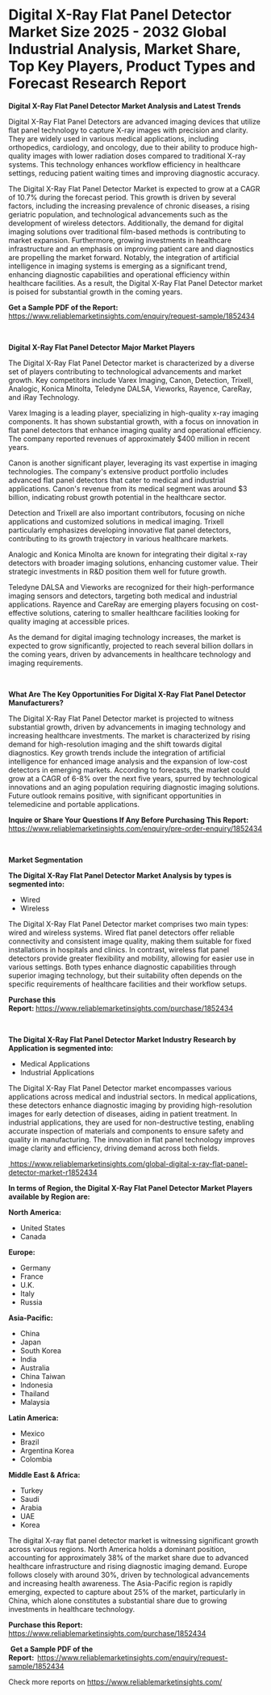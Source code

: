 <p><h1>Digital X-Ray Flat Panel Detector Market Size 2025 - 2032 Global Industrial Analysis, Market Share, Top Key Players, Product Types and Forecast Research Report</h1></p><p><strong>Digital X-Ray Flat Panel Detector Market Analysis and Latest Trends</strong></p>
<p><p>Digital X-Ray Flat Panel Detectors are advanced imaging devices that utilize flat panel technology to capture X-ray images with precision and clarity. They are widely used in various medical applications, including orthopedics, cardiology, and oncology, due to their ability to produce high-quality images with lower radiation doses compared to traditional X-ray systems. This technology enhances workflow efficiency in healthcare settings, reducing patient waiting times and improving diagnostic accuracy.</p><p>The Digital X-Ray Flat Panel Detector Market is expected to grow at a CAGR of 10.7% during the forecast period. This growth is driven by several factors, including the increasing prevalence of chronic diseases, a rising geriatric population, and technological advancements such as the development of wireless detectors. Additionally, the demand for digital imaging solutions over traditional film-based methods is contributing to market expansion. Furthermore, growing investments in healthcare infrastructure and an emphasis on improving patient care and diagnostics are propelling the market forward. Notably, the integration of artificial intelligence in imaging systems is emerging as a significant trend, enhancing diagnostic capabilities and operational efficiency within healthcare facilities. As a result, the Digital X-Ray Flat Panel Detector market is poised for substantial growth in the coming years.</p></p>
<p><strong>Get a Sample PDF of the Report:&nbsp;</strong> <a href="https://www.reliablemarketinsights.com/enquiry/request-sample/1852434?utm_campaign=3065&utm_medium=2&utm_source=Github&utm_content=ia&utm_term=12042025&utm_id=digital-x-ray-flat-panel-detector">https://www.reliablemarketinsights.com/enquiry/request-sample/1852434</a></p>
<p>&nbsp;</p>
<p><strong>Digital X-Ray Flat Panel Detector Major Market Players</strong></p>
<p><p>The Digital X-Ray Flat Panel Detector market is characterized by a diverse set of players contributing to technological advancements and market growth. Key competitors include Varex Imaging, Canon, Detection, Trixell, Analogic, Konica Minolta, Teledyne DALSA, Vieworks, Rayence, CareRay, and iRay Technology.</p><p>Varex Imaging is a leading player, specializing in high-quality x-ray imaging components. It has shown substantial growth, with a focus on innovation in flat panel detectors that enhance imaging quality and operational efficiency. The company reported revenues of approximately $400 million in recent years.</p><p>Canon is another significant player, leveraging its vast expertise in imaging technologies. The company's extensive product portfolio includes advanced flat panel detectors that cater to medical and industrial applications. Canon's revenue from its medical segment was around $3 billion, indicating robust growth potential in the healthcare sector.</p><p>Detection and Trixell are also important contributors, focusing on niche applications and customized solutions in medical imaging. Trixell particularly emphasizes developing innovative flat panel detectors, contributing to its growth trajectory in various healthcare markets.</p><p>Analogic and Konica Minolta are known for integrating their digital x-ray detectors with broader imaging solutions, enhancing customer value. Their strategic investments in R&D position them well for future growth.</p><p>Teledyne DALSA and Vieworks are recognized for their high-performance imaging sensors and detectors, targeting both medical and industrial applications. Rayence and CareRay are emerging players focusing on cost-effective solutions, catering to smaller healthcare facilities looking for quality imaging at accessible prices.</p><p>As the demand for digital imaging technology increases, the market is expected to grow significantly, projected to reach several billion dollars in the coming years, driven by advancements in healthcare technology and imaging requirements.</p></p>
<p>&nbsp;</p>
<p><strong>What Are The Key Opportunities For Digital X-Ray Flat Panel Detector Manufacturers?</strong></p>
<p><p>The Digital X-Ray Flat Panel Detector market is projected to witness substantial growth, driven by advancements in imaging technology and increasing healthcare investments. The market is characterized by rising demand for high-resolution imaging and the shift towards digital diagnostics. Key growth trends include the integration of artificial intelligence for enhanced image analysis and the expansion of low-cost detectors in emerging markets. According to forecasts, the market could grow at a CAGR of 6-8% over the next five years, spurred by technological innovations and an aging population requiring diagnostic imaging solutions. Future outlook remains positive, with significant opportunities in telemedicine and portable applications.</p></p>
<p><strong>Inquire or Share Your Questions If Any Before Purchasing This Report:</strong> <a href="https://www.reliablemarketinsights.com/enquiry/pre-order-enquiry/1852434?utm_campaign=3065&utm_medium=2&utm_source=Github&utm_content=ia&utm_term=12042025&utm_id=digital-x-ray-flat-panel-detector">https://www.reliablemarketinsights.com/enquiry/pre-order-enquiry/1852434</a></p>
<p>&nbsp;</p>
<p><strong>Market Segmentation</strong></p>
<p><strong>The Digital X-Ray Flat Panel Detector Market Analysis by types is segmented into:</strong></p>
<p><ul><li>Wired</li><li>Wireless</li></ul></p>
<p><p>The Digital X-Ray Flat Panel Detector market comprises two main types: wired and wireless systems. Wired flat panel detectors offer reliable connectivity and consistent image quality, making them suitable for fixed installations in hospitals and clinics. In contrast, wireless flat panel detectors provide greater flexibility and mobility, allowing for easier use in various settings. Both types enhance diagnostic capabilities through superior imaging technology, but their suitability often depends on the specific requirements of healthcare facilities and their workflow setups.</p></p>
<p><strong>Purchase this Report:&nbsp;</strong><a href="https://www.reliablemarketinsights.com/purchase/1852434?utm_campaign=3065&utm_medium=2&utm_source=Github&utm_content=ia&utm_term=12042025&utm_id=digital-x-ray-flat-panel-detector">https://www.reliablemarketinsights.com/purchase/1852434</a></p>
<p>&nbsp;</p>
<p><strong>The Digital X-Ray Flat Panel Detector Market Industry Research by Application is segmented into:</strong></p>
<p><ul><li>Medical Applications</li><li>Industrial Applications</li></ul></p>
<p><p>The Digital X-Ray Flat Panel Detector market encompasses various applications across medical and industrial sectors. In medical applications, these detectors enhance diagnostic imaging by providing high-resolution images for early detection of diseases, aiding in patient treatment. In industrial applications, they are used for non-destructive testing, enabling accurate inspection of materials and components to ensure safety and quality in manufacturing. The innovation in flat panel technology improves image clarity and efficiency, driving demand across both fields.</p></p>
<p><a href="https://www.reliablemarketinsights.com/global-digital-x-ray-flat-panel-detector-market-r1852434?utm_campaign=3065&utm_medium=2&utm_source=Github&utm_content=ia&utm_term=12042025&utm_id=digital-x-ray-flat-panel-detector">&nbsp;https://www.reliablemarketinsights.com/global-digital-x-ray-flat-panel-detector-market-r1852434</a></p>
<p><strong>In terms of Region, the Digital X-Ray Flat Panel Detector Market Players available by Region are:</strong></p>
<p>
    <p> <strong> North America: </strong>
        <ul>
            <li>United States</li>
            <li>Canada</li>
        </ul>
        </p> 
    <p> <strong> Europe: </strong>
        <ul>
            <li>Germany</li>
            <li>France</li>
            <li>U.K.</li>
            <li>Italy</li>
            <li>Russia</li>
        </ul>
        </p> 
    <p> <strong> Asia-Pacific: </strong>
        <ul>
            <li>China</li>
            <li>Japan</li>
            <li>South Korea</li>
            <li>India</li>
            <li>Australia</li>
            <li>China Taiwan</li>
            <li>Indonesia</li>
            <li>Thailand</li>
            <li>Malaysia</li>
        </ul>
        </p> 
    <p> <strong> Latin America: </strong>
        <ul>
            <li>Mexico</li>
            <li>Brazil</li>
            <li>Argentina Korea</li>
            <li>Colombia</li>
        </ul>
        </p> 
    <p> <strong> Middle East & Africa: </strong>
        <ul>
            <li>Turkey</li>
            <li>Saudi</li>
            <li>Arabia</li>
            <li>UAE</li>
            <li>Korea</li>
        </ul>
    </p>
    </p>
<p><p>The digital X-ray flat panel detector market is witnessing significant growth across various regions. North America holds a dominant position, accounting for approximately 38% of the market share due to advanced healthcare infrastructure and rising diagnostic imaging demand. Europe follows closely with around 30%, driven by technological advancements and increasing health awareness. The Asia-Pacific region is rapidly emerging, expected to capture about 25% of the market, particularly in China, which alone constitutes a substantial share due to growing investments in healthcare technology.</p></p>
<p><strong>Purchase this Report: </strong><a href="https://www.reliablemarketinsights.com/purchase/1852434?utm_campaign=3065&utm_medium=2&utm_source=Github&utm_content=ia&utm_term=12042025&utm_id=digital-x-ray-flat-panel-detector">https://www.reliablemarketinsights.com/purchase/1852434</a></p>
<p>&nbsp;<strong>Get a Sample PDF of the Report:&nbsp;&nbsp;</strong><a href="https://www.reliablemarketinsights.com/enquiry/request-sample/1852434?utm_campaign=3065&utm_medium=2&utm_source=Github&utm_content=ia&utm_term=12042025&utm_id=digital-x-ray-flat-panel-detector">https://www.reliablemarketinsights.com/enquiry/request-sample/1852434</a></p>
<p><strong></strong></p>
<p>Check more reports on <a href="https://www.reliablemarketinsights.com/?utm_campaign=3065&utm_medium=2&utm_source=Github&utm_content=ia&utm_term=12042025&utm_id=digital-x-ray-flat-panel-detector">https://www.reliablemarketinsights.com/</a></p>
